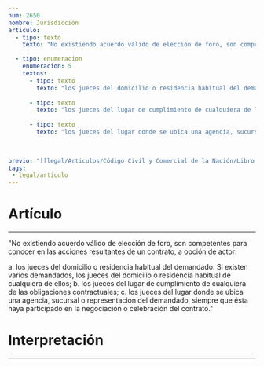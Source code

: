 ```yaml
---
num: 2650
nombre: Jurisdicción
articulo: 
  - tipo: texto
    texto: "No existiendo acuerdo válido de elección de foro, son competentes para conocer en las acciones resultantes de un contrato, a opción de actor:"

  - tipo: enumeracion
    enumeracion: 5
    textos:
      - tipo: texto
        texto: "los jueces del domicilio o residencia habitual del demandado. Si existen varios demandados, los jueces del domicilio o residencia habitual de cualquiera de ellos;"
    
      - tipo: texto
        texto: "los jueces del lugar de cumplimiento de cualquiera de las obligaciones contractuales;"
    
      - tipo: texto
        texto: "los jueces del lugar donde se ubica una agencia, sucursal o representación del demandado, siempre que ésta haya participado en la negociación o celebración del contrato."
    
    

previo: "[[legal/Articulos/Código Civil y Comercial de la Nación/Libro Sexto/Título 4/Capítulo 3/Sección 11/Sección 11, Contratos.md|Sección 11, Contratos]]"
tags: 
 - legal/articulo
---
```

# Artículo
---
"No existiendo acuerdo válido de elección de foro, son competentes para conocer en las acciones resultantes de un contrato, a opción de actor:

 a. los jueces del domicilio o residencia habitual del demandado. Si existen varios demandados, los jueces del domicilio o residencia habitual de cualquiera de ellos;
 b. los jueces del lugar de cumplimiento de cualquiera de las obligaciones contractuales;
 c. los jueces del lugar donde se ubica una agencia, sucursal o representación del demandado, siempre que ésta haya participado en la negociación o celebración del contrato."

# Interpretación
---
